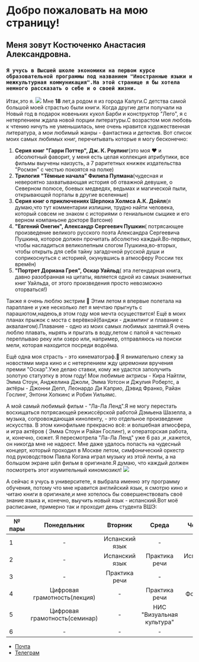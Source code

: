 # Добро пожаловать на мою страницу!
## Меня зовут Костюченко Анастасия Александровна.
 ### `Я учусь в Высшей школе экономики на первом курсе образовательной программы под названием "Иностранные языки и межкультурная коммуникация".На этой странице я бы хотела немного рассказать о себе и о своей жизни.`

 Итак,это я.
 ![](https://pp.userapi.com/c837421/v837421764/79642/HrRALNc4AZE.jpg)
 Мне **18** лет,а родом я из города Калуги.С детства самой большой моей страстью были книги. Когда другие дети получали на Новый год в подарок новеньких кукол Барби и конструктор "Лего", я с нетерпением ждала новой порции литературы.С возрастом моя любовь к чтению ничуть не уменьшилась, мне очень нравится художественная литература, а мои любимый жанры - фантастика и детектив. Вот список моих самых любимых книг, перечитывать которые я могу бесконечно:
 
1.  **Серия книг "Гарри Поттер", Дж. К. Роулинг**(это моя :heart: и абсолютный фаворит, у меня есть целая коллекция атрибутики, все фильмы выучены наизусть, а 7 раритетных книжек издательства "Росмэн" с честью покоятся на полке)
2.  **Трилогия "Тёмные начала" Филипа Пулмана**(чудесная и невероятно захватывающая история об отважной девушке, о Северном полюсе, боевых медведях, ведьмах и магической пыли, открывающей порталы в другие вселенные)
3.  **Серия книг о приключениях Шерлока Холмса А.К. Дойля**(я думаю,что тут комментарии излишни, трудно найти человека, который совсем не знаком с историями о гениальном сыщике и его верном компаньоне докторе Ватсоне)
4.  **"Евгений Онегин", Александр Сергеевич Пушкин**( потрясающее произведение великого русского поэта Александра Сергеевича Пушкина, которое должен прочитать абсолютно каждый.Во-первых, чтобы насладиться великолепным слогом Пушкина,во-вторых, чтобы открыть для себя тайну загадочной русской души и  соприкоснуться с историей, окунувшись в атмосферу России тех времён)
5. **"Портрет Дориана Грея", Оскар Уайльд**( эта легендарная книга, давно разобранная на цитаты, является одной из самых знаменитых книг Уайльда, от этого произведения просто невозможно оторваться!)

Также я очень люблю экстрим :yellow_heart: Этим летом я впервые полетала на параплане и уже несколько лет я мечтаю прыгнуть с парашютом,надеюь,в этом году моя мечта осуществится! Ещё в моих планах прыжок с моста с верёвкой(банджи - джампинг и плавание с аквалангом).Плавание - одно из моих самых любимых занятий.Я очень люблю плавать, нырять и прыгать в воду,летом с папой я частенько переплываю реку или озеро или, например, отправляюсь на поиски мели, которая находится посреди водоёма.

Ещё одна моя страсть - это кинематограф.:revolving_hearts: Я внимательно слежу за новостями мира кино и с нетерпением жду церемонии вручения премии "Оскар".Уже делаю ставки, кому же удастся заполучить золотую статуэтку в этом году! Мои любимые актрисы - Кира Найтли, Эмма Стоун, Анджелина Джоли, Эмма Уотсон и Джулия Робертс, а актёры - Джонни Депп, Леонардо Ди Каприо, Дэвид Франко, Райан Гослинг, Энтони Хопкинс и Робин Уильямс.

А мой самый любимый фильм - "Ла-Ла Ленд".Я не могу перестать восхищаться потрясающей режиссёрской работой Дэмьена Шазелла, а музыка, сопровождающая киноленту, - это отдельное произведение искусства. В этом кинофильме прекрасно всё: и волшебная атмосфера, и игра актёров ( Эмма Стоун и Райан Гослинг), и операторская работа, и, конечно, сюжет. Я пересмотрела "Ла-Ла Ленд" уже 6 раз ,и ,кажется, он никогда мне не надоест. Мне даже удалось попасть на чудесный концерт, который проходил в Москве летом, симфонический оркестр под руководством Павла Когана играл музыку из этой ленты, а на большом экране шёл фильм в оригинале.Я думаю, что каждый должен посмотреть этот изумительный киномюзикл!
![](http://www.lalaland.movie/assets/images/og.jpg)

А сейчас я учусь в университете, я выбрала именно эту программу обучения, потому что мне нравится английский язык, я смотрю кино и читаю книги в оригинале,и мне хотелось бы совершенствовать своё знание языка и, конечно, выучить новый язык - испанский.Вот моё расписание, примерно так и проходит день студента ВШЭ:

№ пары |Понедельник|Вторник|Среда|Четверг|Пятница|Суббота
---|:---:|:---:|:---:|:---:|:---:|---:
1|-|Испанский язык|-|-|-|-
2|-|Испанский язык|Практика речи|Испанский язык|English video|Грамматика
3|-|Практика речи|-|-|-|Грамматика
4|Цифровая грамотность(лекция)|-|Практика речи|Фонетика|-|Латинский язык
5|Цифровая грамотность(семинар)|-|НИС "Визуальная культура"|-|Литература Великобритании(лекция)|-
6|-|-|-|-|-|-

* [Почта](mailto:kostochkanastya@mail.ru)
* [Телеграм](https://t.me/kostochkan)
